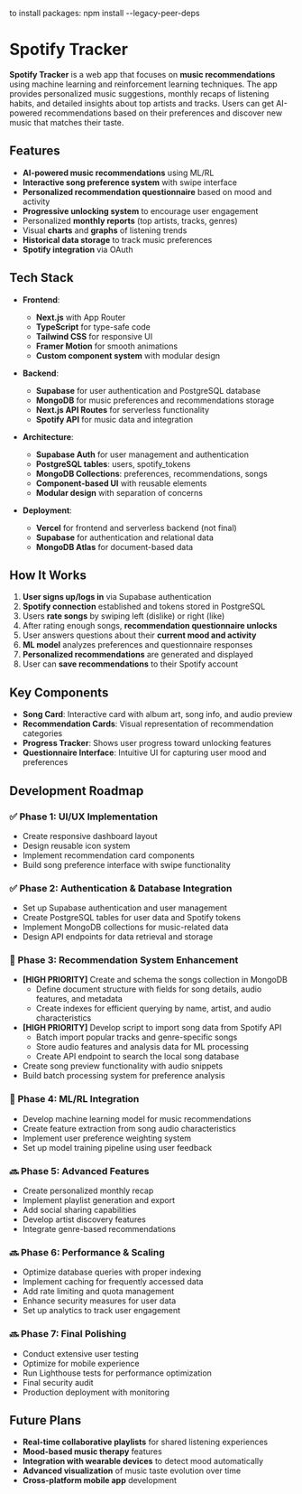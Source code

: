 to install packages: npm install --legacy-peer-deps

# **Spotify Tracker**

**Spotify Tracker** is a web app that focuses on **music recommendations** using machine learning and reinforcement learning techniques. The app provides personalized music suggestions, monthly recaps of listening habits, and detailed insights about top artists and tracks. Users can get AI-powered recommendations based on their preferences and discover new music that matches their taste.

## **Features**

- **AI-powered music recommendations** using ML/RL
- **Interactive song preference system** with swipe interface
- **Personalized recommendation questionnaire** based on mood and activity
- **Progressive unlocking system** to encourage user engagement
- Personalized **monthly reports** (top artists, tracks, genres)
- Visual **charts** and **graphs** of listening trends
- **Historical data storage** to track music preferences
- **Spotify integration** via OAuth

## **Tech Stack**

- **Frontend**:  
  - **Next.js** with App Router
  - **TypeScript** for type-safe code
  - **Tailwind CSS** for responsive UI
  - **Framer Motion** for smooth animations
  - **Custom component system** with modular design

- **Backend**:  
  - **Supabase** for user authentication and PostgreSQL database
  - **MongoDB** for music preferences and recommendations storage
  - **Next.js API Routes** for serverless functionality
  - **Spotify API** for music data and integration

- **Architecture**:
  - **Supabase Auth** for user management and authentication
  - **PostgreSQL tables**: users, spotify_tokens
  - **MongoDB Collections**: preferences, recommendations, songs
  - **Component-based UI** with reusable elements
  - **Modular design** with separation of concerns

- **Deployment**:  
  - **Vercel** for frontend and serverless backend (not final)
  - **Supabase** for authentication and relational data
  - **MongoDB Atlas** for document-based data

## **How It Works**

1. **User signs up/logs in** via Supabase authentication
2. **Spotify connection** established and tokens stored in PostgreSQL
3. Users **rate songs** by swiping left (dislike) or right (like)
4. After rating enough songs, **recommendation questionnaire unlocks**
5. User answers questions about their **current mood and activity**
6. **ML model** analyzes preferences and questionnaire responses
7. **Personalized recommendations** are generated and displayed
8. User can **save recommendations** to their Spotify account

## **Key Components**

- **Song Card**: Interactive card with album art, song info, and audio preview
- **Recommendation Cards**: Visual representation of recommendation categories
- **Progress Tracker**: Shows user progress toward unlocking features
- **Questionnaire Interface**: Intuitive UI for capturing user mood and preferences

## **Development Roadmap**

### ✅ Phase 1: UI/UX Implementation
- Create responsive dashboard layout
- Design reusable icon system
- Implement recommendation card components
- Build song preference interface with swipe functionality

### ✅ Phase 2: Authentication & Database Integration
- Set up Supabase authentication and user management
- Create PostgreSQL tables for user data and Spotify tokens
- Implement MongoDB collections for music-related data
- Design API endpoints for data retrieval and storage

### 🔄 Phase 3: Recommendation System Enhancement
- **[HIGH PRIORITY]** Create and schema the songs collection in MongoDB
  - Define document structure with fields for song details, audio features, and metadata
  - Create indexes for efficient querying by name, artist, and audio characteristics
- **[HIGH PRIORITY]** Develop script to import song data from Spotify API
  - Batch import popular tracks and genre-specific songs
  - Store audio features and analysis data for ML processing
  - Create API endpoint to search the local song database
- Create song preview functionality with audio snippets
- Build batch processing system for preference analysis

### 🔄 Phase 4: ML/RL Integration
- Develop machine learning model for music recommendations
- Create feature extraction from song audio characteristics
- Implement user preference weighting system
- Set up model training pipeline using user feedback

### 🔜 Phase 5: Advanced Features
- Create personalized monthly recap
- Implement playlist generation and export
- Add social sharing capabilities
- Develop artist discovery features
- Integrate genre-based recommendations

### 🔜 Phase 6: Performance & Scaling
- Optimize database queries with proper indexing
- Implement caching for frequently accessed data
- Add rate limiting and quota management
- Enhance security measures for user data
- Set up analytics to track user engagement

### 🔜 Phase 7: Final Polishing
- Conduct extensive user testing
- Optimize for mobile experience
- Run Lighthouse tests for performance optimization
- Final security audit
- Production deployment with monitoring

## **Future Plans**

- **Real-time collaborative playlists** for shared listening experiences
- **Mood-based music therapy** features
- **Integration with wearable devices** to detect mood automatically
- **Advanced visualization** of music taste evolution over time
- **Cross-platform mobile app** development 
